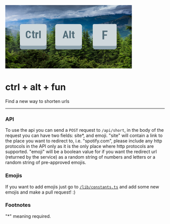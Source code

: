 ![Logo](public/ctrlaltfun.png)

# ctrl + alt + fun

Find a new way to shorten urls

---

### API

To use the api you can send a `POST` request to `/api/short`, in the body of the request you can have two fields: site*, and emoji. "site" will contain a link to the place you want to redirect to, i.e. "spotify.com", please include any http protocols in the API only as it is the only place where http protocols are supported. "emoji" will be a boolean value for if you want the redirect url (returned by the service) as a random string of numbers and letters or a random string of pre-approved emojis.

### Emojis

If you want to add emojis just go to [`/lib/constants.ts`](https://github.com/zaidmukaddam/ctrlaltfun/blob/main/lib/constants.ts) and add some new emojis and make a pull request! :)

### Footnotes

"*" meaning required.
